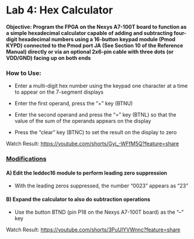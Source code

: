 # Lab 4: Hex Calculator
#### Objective: Program the FPGA on the Nexys A7-100T board to function as a simple hexadecimal calculator capable of adding and subtracting four-digit hexadecimal numbers using a 16-button keypad module (Pmod KYPD) connected to the Pmod port JA (See Section 10 of the Reference Manual) directly or via an optional 2x6-pin cable with three dots (or VDD/GND) facing up on both ends

### How to Use:

* Enter a multi-digit hex number using the keypad one character at a time to appear on the 7-segment displays

* Enter the first operand, press the “+” key (BTNU)

* Enter the second operand and press the “=” key (BTNL) so that the value of the sum of the operands appears on the display

* Press the “clear” key (BTNC) to set the result on the display to zero

Watch Result: https://youtube.com/shorts/Gyj_-WFfM5Q?feature=share

### [Modifications](https://github.com/janethamrani/dsd//tree/main/Lab-4/Modifications)

#### A) Edit the leddec16 module to perform leading zero suppression

* With the leading zeros suppressed, the number “0023” appears as “23” 

#### B) Expand the calculator to also do subtraction operations

* Use the button BTND (pin P18 on the Nexys A7-100T board) as the “–” key

Watch Result: https://youtube.com/shorts/3PuUlYVWnnc?feature=share

